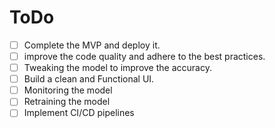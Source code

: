 # ToDo

- [ ] Complete the MVP and deploy it.
- [ ] improve the code quality and adhere to the best practices.
- [ ] Tweaking the model to improve the accuracy.
- [ ] Build a clean and Functional UI.
- [ ] Monitoring the model
- [ ] Retraining the model
- [ ] Implement CI/CD pipelines
